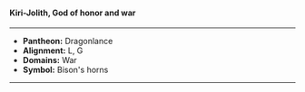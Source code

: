 #### Kiri-Jolith, God of honor and war
___

- **Pantheon:** Dragonlance
- **Alignment:** L, G
- **Domains:** War
- **Symbol:** Bison's horns
___
